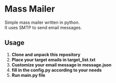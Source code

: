 # Mass Mailer
Simple mass mailer written in python.\
It uses SMTP to send email messages.
## Usage
1. **Clone and unpack this repository**
2. **Place your target emails in target_list.txt**
3. **Customize your email message in message.json**
4. **fill in the config.py according to your needs**
5. **Run main.py file**